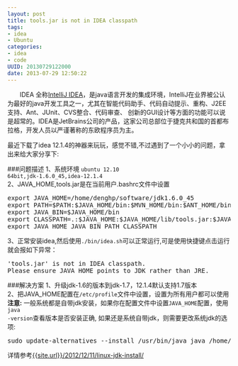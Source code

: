 ```yaml
--- 
layout: post
title: tools.jar is not in IDEA classpath
tags: 
- idea
- Ubuntu
categories:
- idea
- code
UUID: 20130729122000
date: 2013-07-29 12:50:22
---
```


　　IDEA 全称<a href="http://www.jetbrains.com/idea/">IntelliJ IDEA</a>，是java语言开发的集成环境，IntelliJ在业界被公认为最好的java开发工具之一，尤其在智能代码助手、代码自动提示、重构、J2EE支持、Ant、JUnit、CVS整合、代码审查、 创新的GUI设计等方面的功能可以说是超常的。IDEA是JetBrains公司的产品，这家公司总部位于捷克共和国的首都布拉格，开发人员以严谨著称的东欧程序员为主。

最近下载了idea 12.1.4的神器来玩玩，感觉不错,不过遇到了一个小小的问题，拿出来给大家分享下:

###问题描述
1、系统环境 <code>ubuntu 12.10 64bit,jdk-1.6.0_45,idea-12.1.4</code><br>
2、JAVA_HOME,tools.jar是在当前用户.bashrc文件中设置
<pre id="bash">
export JAVA_HOME=/home/denghp/software/jdk1.6.0_45
export PATH=$PATH:$JAVA_HOME/bin:$MVN_HOME/bin:$ANT_HOME/bin
export JAVA_BIN=$JAVA_HOME/bin
export CLASSPATH=.:$JAVA_HOME:$JAVA_HOME/lib/tools.jar:$JAVA_HOME/lib/dt.jar
export JAVA_HOME JAVA_BIN PATH CLASSPATH
</pre>
3、正常安装idea,然后使用<code>./bin/idea.sh</code>可以正常运行,可是使用快捷键点击运行就会报如下异常：
<pre id="bash">
'tools.jar' is not in IDEA classpath.
Please ensure JAVA_HOME points to JDK rather than JRE.
</pre>

###解决方案
1、升级jdk-1.6的版本到jdk-1.7，12.1.4默认支持1.7版本<br>
2、把JAVA_HOME配置在<code>/etc/profile</code>文件中设置，设置为所有用户都可以使用<br>
<strong>注意:</strong>
一般系统都是自带jdk安装，如果你在配置文件中设置<code>JAVA_HOME</code>配置，使用<code>java -version</code>查看版本是否安装正确,
如果还是系统自带jdk，则需要更改系统jdk的选项:
<pre id="bash">
sudo update-alternatives --install /usr/bin/java java /home/denghp/software/jdk1.6.0_30/bin/java 300
</pre>
详情参考<a href="{{site.url}}/2012/12/11/linux-jdk-install/">{{site.url}}/2012/12/11/linux-jdk-install/</a>


